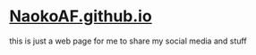 # [NaokoAF.github.io](https://naokoaf.github.io)
this is just a web page for me to share my social media and stuff  
